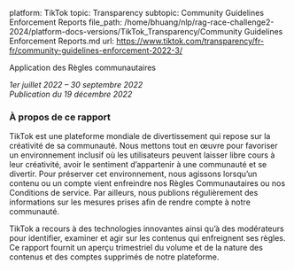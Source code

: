 platform: TikTok
topic: Transparency
subtopic: Community Guidelines Enforcement Reports
file_path: /home/bhuang/nlp/rag-race-challenge2-2024/platform-docs-versions/TikTok_Transparency/Community Guidelines Enforcement Reports.md
url: https://www.tiktok.com/transparency/fr-fr/community-guidelines-enforcement-2022-3/

Application des Règles communautaires

_1er juillet 2022 – 30 septembre 2022_  
_Publication du 19 décembre 2022_

### À propos de ce rapport

TikTok est une plateforme mondiale de divertissement qui repose sur la créativité de sa communauté. Nous mettons tout en œuvre pour favoriser un environnement inclusif où les utilisateurs peuvent laisser libre cours à leur créativité, avoir le sentiment d’appartenir à une communauté et se divertir. Pour préserver cet environnement, nous agissons lorsqu’un contenu ou un compte vient enfreindre nos Règles Communautaires ou nos Conditions de service. Par ailleurs, nous publions régulièrement des informations sur les mesures prises afin de rendre compte à notre communauté.

TikTok a recours à des technologies innovantes ainsi qu’à des modérateurs pour identifier, examiner et agir sur les contenus qui enfreignent ses règles. Ce rapport fournit un aperçu trimestriel du volume et de la nature des contenus et des comptes supprimés de notre plateforme.